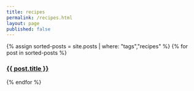 ```yaml
---
title: recipes
permalink: /recipes.html
layout: page
published: false
---
```


<div class="posts">
{% assign sorted-posts = site.posts | where: "tags","recipes" %}
{% for post in sorted-posts %}
  <h3><a href="{{ post.url }}">{{ post.title }}</a></h3>
{% endfor %}
</div>

